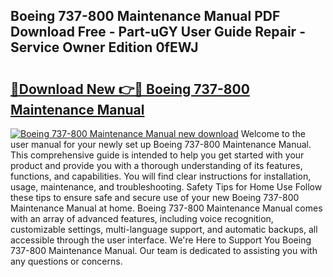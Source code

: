 ## Boeing 737-800 Maintenance Manual PDF Download Free - Part-uGY User Guide Repair - Service Owner Edition 0fEWJ

# <h2><a href="http://bc26840.oget.top/?id=Boeing+737-800+Maintenance+Manual">🔗Download New 👉🔴 Boeing 737-800 Maintenance Manual</a></h2>

[![Boeing 737-800 Maintenance Manual new download](https://i.imgur.com/5g1atiW.png)](http://bc26840.oget.top/?id=Boeing+737-800+Maintenance+Manual)
Welcome to the user manual for your newly set up Boeing 737-800 Maintenance Manual. This comprehensive guide is intended to help you get started with your product and provide you with a thorough understanding of its features, functions, and capabilities. You will find clear instructions for installation, usage, maintenance, and troubleshooting. Safety Tips for Home Use Follow these tips to ensure safe and secure use of your new Boeing 737-800 Maintenance Manual at home. Boeing 737-800 Maintenance Manual comes with an array of advanced features, including voice recognition, customizable settings, multi-language support, and automatic backups, all accessible through the user interface. We're Here to Support You Boeing 737-800 Maintenance Manual. Our team is dedicated to assisting you with any questions or concerns.
